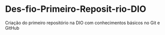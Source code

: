 # Des-fio-Primeiro-Reposit-rio-DIO
Criação do primeiro repositório na DIO com conhecimentos básicos no Git e GitHub
